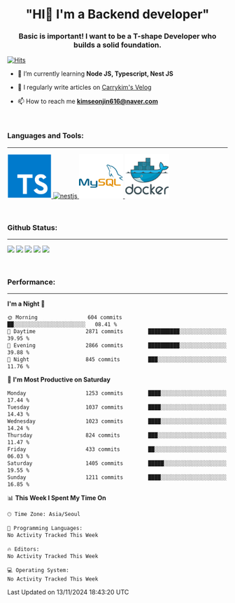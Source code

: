 <h1 align="center">"HI👋 I'm a Backend developer" </h1>
<h3 align="center">Basic is important! I want to be a T-shape Developer who builds a solid foundation.</h3>

[![Hits](https://hits.seeyoufarm.com/api/count/incr/badge.svg?url=https%3A%2F%2Fgithub.com%2Fgimseonjin&count_bg=%2318BFE5&title_bg=%23555555&icon=ko-fi.svg&icon_color=%23E7E7E7&title=hits&edge_flat=false)](https://hits.seeyoufarm.com)

- 🌱 I’m currently learning **Node JS, Typescript, Nest JS**

- 📝 I regularly write articles on [Carrykim's Velog](https://velog.io/@carrykim)

- 📫 How to reach me **kimseonjin616@naver.com**

<br/>

<h3 align="left">Languages and Tools:</h3>

***

<p align="left"> 
 <a href="https://www.typescriptlang.org/" target="_blank" rel="noreferrer"> <img src="https://raw.githubusercontent.com/devicons/devicon/master/icons/typescript/typescript-original.svg" alt="typescript" width="20%" height="20%"/> </a>
<a href="https://nestjs.com/" target="_blank" rel="noreferrer"> <img src="https://docs.nestjs.com/assets/logo-small.svg" alt="nestjs" width="20%" height="20%"/> </a> 
<a href="https://www.mysql.com/" target="_blank" rel="noreferrer"> <img src="https://raw.githubusercontent.com/devicons/devicon/master/icons/mysql/mysql-original-wordmark.svg" alt="mysql" width="20%" height="20%"/>  </a>
 <a href="https://www.docker.com/" target="_blank" rel="noreferrer"> <img src="https://raw.githubusercontent.com/devicons/devicon/master/icons/docker/docker-original-wordmark.svg" alt="docker" width="20%" height="20%"/> </a>
 </p>
</p>

<br/>

<h3 align="left">Github Status:</h3>

***

![](http://github-profile-summary-cards.vercel.app/api/cards/profile-details?username=gimseonjin&theme=nord_bright)
![](http://github-profile-summary-cards.vercel.app/api/cards/repos-per-language?username=gimseonjin&theme=nord_bright)
![](http://github-profile-summary-cards.vercel.app/api/cards/most-commit-language?username=gimseonjin&theme=nord_bright)
![](http://github-profile-summary-cards.vercel.app/api/cards/stats?username=gimseonjin&theme=nord_bright)
![](http://github-profile-summary-cards.vercel.app/api/cards/productive-time?username=gimseonjin&theme=nord_bright&utcOffset=8)


<br/>

<h3 align="left">Performance:</h3>

***

<!--START_SECTION:waka-->
**I'm a Night 🦉** 

```text
🌞 Morning                604 commits         ██░░░░░░░░░░░░░░░░░░░░░░░   08.41 % 
🌆 Daytime                2871 commits        ██████████░░░░░░░░░░░░░░░   39.95 % 
🌃 Evening                2866 commits        ██████████░░░░░░░░░░░░░░░   39.88 % 
🌙 Night                  845 commits         ███░░░░░░░░░░░░░░░░░░░░░░   11.76 % 
```
📅 **I'm Most Productive on Saturday** 

```text
Monday                   1253 commits        ████░░░░░░░░░░░░░░░░░░░░░   17.44 % 
Tuesday                  1037 commits        ████░░░░░░░░░░░░░░░░░░░░░   14.43 % 
Wednesday                1023 commits        ████░░░░░░░░░░░░░░░░░░░░░   14.24 % 
Thursday                 824 commits         ███░░░░░░░░░░░░░░░░░░░░░░   11.47 % 
Friday                   433 commits         ██░░░░░░░░░░░░░░░░░░░░░░░   06.03 % 
Saturday                 1405 commits        █████░░░░░░░░░░░░░░░░░░░░   19.55 % 
Sunday                   1211 commits        ████░░░░░░░░░░░░░░░░░░░░░   16.85 % 
```


📊 **This Week I Spent My Time On** 

```text
🕑︎ Time Zone: Asia/Seoul

💬 Programming Languages: 
No Activity Tracked This Week

🔥 Editors: 
No Activity Tracked This Week

💻 Operating System: 
No Activity Tracked This Week
```


 Last Updated on 13/11/2024 18:43:20 UTC
<!--END_SECTION:waka-->

<div align="center">
  
